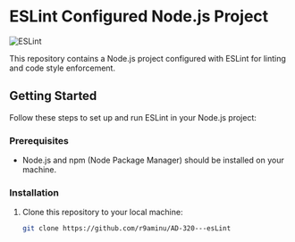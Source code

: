 # ESLint Configured Node.js Project

![ESLint](eslint-logo.png)

This repository contains a Node.js project configured with ESLint for linting and code style enforcement.

## Getting Started

Follow these steps to set up and run ESLint in your Node.js project:

### Prerequisites

- Node.js and npm (Node Package Manager) should be installed on your machine.

### Installation

1. Clone this repository to your local machine:

   ```bash
   git clone https://github.com/r9aminu/AD-320---esLint
